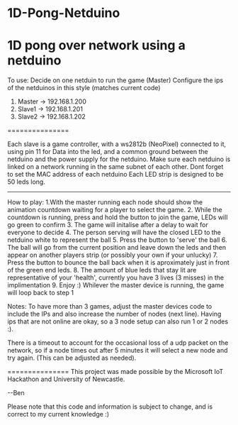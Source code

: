 1D-Pong-Netduino
================

1D pong over network using a netduino
================
To use:
Decide on one netduin to run the game (Master)
Configure the ips of the netduinos in this style (matches current code)
1. Master -> 192.168.1.200
2. Slave1 -> 192.168.1.201
3. Slave2 -> 192.168.1.202

===============

Each slave is a game controller, with a ws2812b (NeoPixel) connected to it, using pin 11 for Data into the led, and a common ground between the netduino and the power supply for the netduino.
Make sure each netduino is linked on a network running in the same subnet of each other.
Dont forget to set the MAC address of each netduino
Each LED strip is designed to be 50 leds long.

--------------
How to play:
1.With the master running each node should show the animation countdown waiting for a player to select the game.
2. While the countdown is running, press and hold the button to join the game, LEDs will go green to confirm
3. The game will initalise after a delay to wait for everyone to decide
4. The person serving will have the closed LED to the netduino white to represent the ball
5. Press the button to 'serve' the ball
6. The ball will go from the current position and leave down the leds and then appear on another players strip (or possibly your own if your unlucky)
7. Press the button to bounce the ball back when it is aproximately just in front of the green end leds.
8. The amount of blue leds that stay lit are representative of your 'health', currently you have 3 lives (3 misses) in the implimentation
9. Enjoy :) Whilever the master device is running, the game will loop back to step 1
 

Notes:
To have more than 3 games, adjust the master devices code to include the IPs and also increase the number of nodes (next line). Having ips that are not online are okay, so a 3 node setup can also run 1 or 2 nodes :).

There is a timeout to account for the occasional loss of a udp packet on the network, so if a node times out after 5 minutes it will select a new node and try again. (This can be adjusted as needed).

===============
This project was made possible by the Microsoft IoT Hackathon and University of Newcastle.

--Ben

Please note that this code and information is subject to change, and is correct to my current knowledge :)
